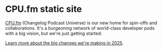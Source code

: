 # CPU.fm static site

[CPU.fm](https://cpu.fm/) (Changelog Podcast Universe) is our new home for spin-offs and collaborations. It's a burgeoning network of world-class developer pods with a big vision, but we're just getting started.

[Learn more about the big changes we're making in 2025](https://changelog.com/posts/a-new-era-for-the-changelog-podcast-universe).